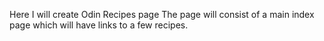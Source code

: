 Here I will create Odin Recipes page
The page will consist of a main index page which will have links to a few recipes.
